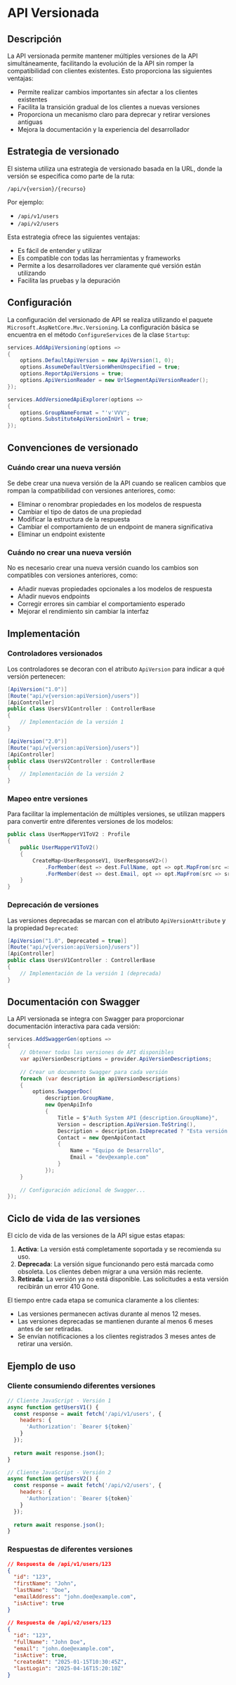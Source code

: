 # API Versionada

## Descripción

La API versionada permite mantener múltiples versiones de la API simultáneamente, facilitando la evolución de la API sin romper la compatibilidad con clientes existentes. Esto proporciona las siguientes ventajas:

- Permite realizar cambios importantes sin afectar a los clientes existentes
- Facilita la transición gradual de los clientes a nuevas versiones
- Proporciona un mecanismo claro para deprecar y retirar versiones antiguas
- Mejora la documentación y la experiencia del desarrollador

## Estrategia de versionado

El sistema utiliza una estrategia de versionado basada en la URL, donde la versión se especifica como parte de la ruta:

```
/api/v{version}/{recurso}
```

Por ejemplo:
- `/api/v1/users`
- `/api/v2/users`

Esta estrategia ofrece las siguientes ventajas:
- Es fácil de entender y utilizar
- Es compatible con todas las herramientas y frameworks
- Permite a los desarrolladores ver claramente qué versión están utilizando
- Facilita las pruebas y la depuración

## Configuración

La configuración del versionado de API se realiza utilizando el paquete `Microsoft.AspNetCore.Mvc.Versioning`. La configuración básica se encuentra en el método `ConfigureServices` de la clase `Startup`:

```csharp
services.AddApiVersioning(options =>
{
    options.DefaultApiVersion = new ApiVersion(1, 0);
    options.AssumeDefaultVersionWhenUnspecified = true;
    options.ReportApiVersions = true;
    options.ApiVersionReader = new UrlSegmentApiVersionReader();
});

services.AddVersionedApiExplorer(options =>
{
    options.GroupNameFormat = "'v'VVV";
    options.SubstituteApiVersionInUrl = true;
});
```

## Convenciones de versionado

### Cuándo crear una nueva versión

Se debe crear una nueva versión de la API cuando se realicen cambios que rompan la compatibilidad con versiones anteriores, como:

- Eliminar o renombrar propiedades en los modelos de respuesta
- Cambiar el tipo de datos de una propiedad
- Modificar la estructura de la respuesta
- Cambiar el comportamiento de un endpoint de manera significativa
- Eliminar un endpoint existente

### Cuándo no crear una nueva versión

No es necesario crear una nueva versión cuando los cambios son compatibles con versiones anteriores, como:

- Añadir nuevas propiedades opcionales a los modelos de respuesta
- Añadir nuevos endpoints
- Corregir errores sin cambiar el comportamiento esperado
- Mejorar el rendimiento sin cambiar la interfaz

## Implementación

### Controladores versionados

Los controladores se decoran con el atributo `ApiVersion` para indicar a qué versión pertenecen:

```csharp
[ApiVersion("1.0")]
[Route("api/v{version:apiVersion}/users")]
[ApiController]
public class UsersV1Controller : ControllerBase
{
    // Implementación de la versión 1
}

[ApiVersion("2.0")]
[Route("api/v{version:apiVersion}/users")]
[ApiController]
public class UsersV2Controller : ControllerBase
{
    // Implementación de la versión 2
}
```

### Mapeo entre versiones

Para facilitar la implementación de múltiples versiones, se utilizan mappers para convertir entre diferentes versiones de los modelos:

```csharp
public class UserMapperV1ToV2 : Profile
{
    public UserMapperV1ToV2()
    {
        CreateMap<UserResponseV1, UserResponseV2>()
            .ForMember(dest => dest.FullName, opt => opt.MapFrom(src => $"{src.FirstName} {src.LastName}"))
            .ForMember(dest => dest.Email, opt => opt.MapFrom(src => src.EmailAddress));
    }
}
```

### Deprecación de versiones

Las versiones deprecadas se marcan con el atributo `ApiVersionAttribute` y la propiedad `Deprecated`:

```csharp
[ApiVersion("1.0", Deprecated = true)]
[Route("api/v{version:apiVersion}/users")]
[ApiController]
public class UsersV1Controller : ControllerBase
{
    // Implementación de la versión 1 (deprecada)
}
```

## Documentación con Swagger

La API versionada se integra con Swagger para proporcionar documentación interactiva para cada versión:

```csharp
services.AddSwaggerGen(options =>
{
    // Obtener todas las versiones de API disponibles
    var apiVersionDescriptions = provider.ApiVersionDescriptions;
    
    // Crear un documento Swagger para cada versión
    foreach (var description in apiVersionDescriptions)
    {
        options.SwaggerDoc(
            description.GroupName,
            new OpenApiInfo
            {
                Title = $"Auth System API {description.GroupName}",
                Version = description.ApiVersion.ToString(),
                Description = description.IsDeprecated ? "Esta versión de la API está obsoleta." : "API de autenticación y autorización.",
                Contact = new OpenApiContact
                {
                    Name = "Equipo de Desarrollo",
                    Email = "dev@example.com"
                }
            });
    }
    
    // Configuración adicional de Swagger...
});
```

## Ciclo de vida de las versiones

El ciclo de vida de las versiones de la API sigue estas etapas:

1. **Activa**: La versión está completamente soportada y se recomienda su uso.
2. **Deprecada**: La versión sigue funcionando pero está marcada como obsoleta. Los clientes deben migrar a una versión más reciente.
3. **Retirada**: La versión ya no está disponible. Las solicitudes a esta versión recibirán un error 410 Gone.

El tiempo entre cada etapa se comunica claramente a los clientes:

- Las versiones permanecen activas durante al menos 12 meses.
- Las versiones deprecadas se mantienen durante al menos 6 meses antes de ser retiradas.
- Se envían notificaciones a los clientes registrados 3 meses antes de retirar una versión.

## Ejemplo de uso

### Cliente consumiendo diferentes versiones

```javascript
// Cliente JavaScript - Versión 1
async function getUsersV1() {
  const response = await fetch('/api/v1/users', {
    headers: {
      'Authorization': `Bearer ${token}`
    }
  });
  
  return await response.json();
}

// Cliente JavaScript - Versión 2
async function getUsersV2() {
  const response = await fetch('/api/v2/users', {
    headers: {
      'Authorization': `Bearer ${token}`
    }
  });
  
  return await response.json();
}
```

### Respuestas de diferentes versiones

```json
// Respuesta de /api/v1/users/123
{
  "id": "123",
  "firstName": "John",
  "lastName": "Doe",
  "emailAddress": "john.doe@example.com",
  "isActive": true
}

// Respuesta de /api/v2/users/123
{
  "id": "123",
  "fullName": "John Doe",
  "email": "john.doe@example.com",
  "isActive": true,
  "createdAt": "2025-01-15T10:30:45Z",
  "lastLogin": "2025-04-16T15:20:10Z"
}
```
